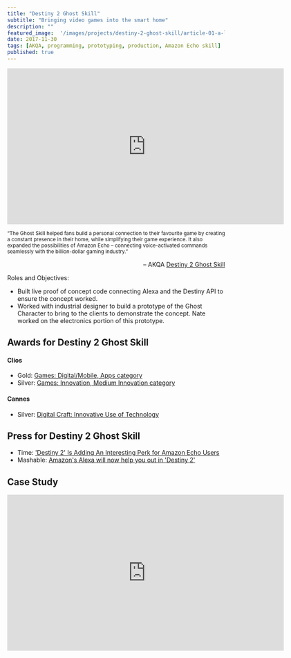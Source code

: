 ```yaml
---
title: "Destiny 2 Ghost Skill"
subtitle: "Bringing video games into the smart home"
description: ""
featured_image:  '/images/projects/destiny-2-ghost-skill/article-01-a-large-2.jpg'
date: 2017-11-30
tags: [AKQA, programming, prototyping, production, Amazon Echo skill]
published: true
---
```


<p><iframe src="https://player.vimeo.com/video/393797162" width="640" height="360" frameborder="0" allow="autoplay; fullscreen" allowfullscreen></iframe></p> 

<small>“The Ghost Skill helped fans build a personal connection to their favourite game by creating a constant presence in their home, while simplifying their game experience. It also expanded the possibilities of Amazon Echo – connecting voice-activated commands seamlessly with the billion-dollar gaming industry.”</small>

<p align="right">– AKQA <a href="https://www.akqa.com/work/activision/destiny-2-ghost-skill/">Destiny 2 Ghost Skill</a></p>

Roles and Objectives:

* Built live proof of concept code connecting Alexa and the Destiny API to ensure the concept worked.
* Worked with industrial designer to build a prototype of the Ghost Character to bring to the clients to demonstrate the concept. Nate worked on the electronics portion of this prototype.

## Awards for Destiny 2 Ghost Skill

#### Clios
* Gold: [Games: Digital/Mobile, Apps category](https://clios.com/entertainment/winner/42726) 
* Silver: [Games: Innovation, Medium Innovation category](https://clios.com/entertainment/winner/games-innovation/destiny-2/destiny-2-ghost-skill-42724)

#### Cannes
* Silver: [Digital Craft: Innovative Use of Technology](https://captiv8.io/blog/2018/06/22/the-digital-craft-cannes-lion-winners/)

## Press for Destiny 2 Ghost Skill

* Time: ['Destiny 2' Is Adding An Interesting Perk for Amazon Echo Users](https://time.com/5041901/destiny-2-ghost-alexa-skill/)
* Mashable: [Amazon's Alexa will now help you out in 'Destiny 2'](https://mashable.com/2017/11/30/alexa-ghost-destiny-2/?europe=true)

## Case Study

<p><iframe src="https://player.vimeo.com/video/393797145" width="640" height="360" frameborder="0" allow="autoplay; fullscreen" allowfullscreen></iframe></p> 

